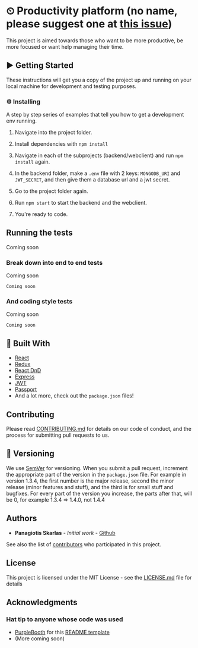 # ⏲ Productivity platform (no name, please suggest one at [this issue](link-here))

This project is aimed towards those who want to be more productive, be more focused or want help managing their time.

## ▶ Getting Started

These instructions will get you a copy of the project up and running on your local machine for development and testing purposes.

### ⚙️ Installing

A step by step series of examples that tell you how to get a development env running.

1. Navigate into the project folder.

2. Install dependencies with `npm install`

3. Navigate in each of the subprojects (backend/webclient) and run `npm install` again.

4. In the backend folder, make a `.env` file with 2 keys: `MONGODB_URI` and `JWT_SECRET`, and then give them a database url and a jwt secret.

5. Go to the project folder again.

6. Run `npm start` to start the backend and the webclient.

7. You're ready to code.

## Running the tests

Coming soon

### Break down into end to end tests

Coming soon

```
Coming soon
```

### And coding style tests

Coming soon

```
Coming soon
```

## 🔨 Built With

- [React](https://github.com/facebook/react/)
- [Redux](https://github.com/reduxjs/redux/)
- [React DnD](https://github.com/react-dnd/react-dnd/)
- [Express](https://github.com/expressjs/express)
- [JWT](https://github.com/auth0/node-jsonwebtoken)
- [Passport](https://github.com/jaredhanson/passport)
- And a lot more, check out the `package.json` files!

## Contributing

Please read [CONTRIBUTING.md](https://gist.github.com/PurpleBooth/b24679402957c63ec426) for details on our code of conduct, and the process for submitting pull requests to us.

## 🔢 Versioning

We use [SemVer](http://semver.org/) for versioning. When you submit a pull request, increment the appropriate part of the version in the `package.json` file.
For example in version 1.3.4, the first number is the major release, second the minor release (minor features and stuff), and the third is for small stuff and bugfixes.
For every part of the version you increase, the parts after that, will be 0, for example 1.3.4 => 1.4.0, not 1.4.4

## Authors

- **Panagiotis Skarlas** - _Initial work_ - [Github](https://github.com/1qk1)

See also the list of [contributors](https://github.com/1qk1/productivity-platform/contributors) who participated in this project.

## License

This project is licensed under the MIT License - see the [LICENSE.md](LICENSE.md) file for details

## Acknowledgments

### Hat tip to anyone whose code was used

- [PurpleBooth](https://github.com/PurpleBooth) for this [README template](https://gist.githubusercontent.com/PurpleBooth/109311bb0361f32d87a2/raw/8254b53ab8dcb18afc64287aaddd9e5b6059f880/README-Template.md)
- (More coming soon)

